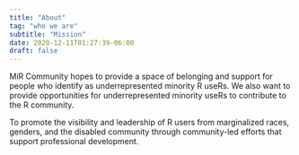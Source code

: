```yaml
---
title: "About"
tag: "who we are"
subtitle: "Mission"
date: 2020-12-11T01:27:39-06:00
draft: false
---
```


MiR Community hopes to provide a space of belonging and support for people who identify as underrepresented minority R useRs. We also want to provide opportunities for underrepresented minority useRs to contribute to the R community.

To promote the visibility and leadership of R users from marginalized races, genders, and the disabled community through community-led efforts that support professional development.
